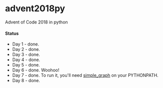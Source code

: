 # advent2018py
Advent of Code 2018 in python

#### Status

* Day 1 - done.
* Day 2 - done.
* Day 3 - done.
* Day 4 - done.
* Day 5 - done.
* Day 6 - done. Woohoo!
* Day 7 - done. To run it, you'll need [simple_graph](https://github.com/bfollek/simple_graph) on your PYTHONPATH.
* Day 8 - done.
